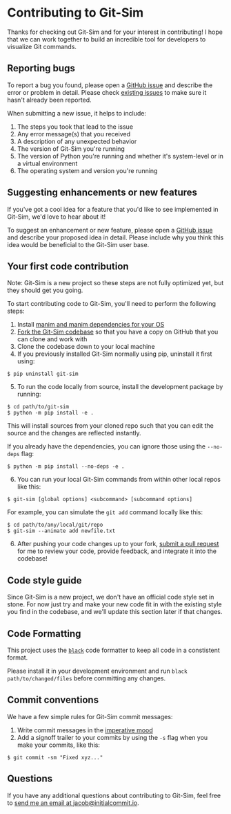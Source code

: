# Contributing to Git-Sim

Thanks for checking out Git-Sim and for your interest in contributing! I hope
that we can work together to build an incredible tool for developers to
visualize Git commands.

## Reporting bugs

To report a bug you found, please open a [GitHub issue](https://github.com/initialcommit-com/git-sim/issues/new)
and describe the error or problem in detail. Please check [existing issues](https://github.com/initialcommit-com/git-sim/issues)
to make sure it hasn't already been reported.

When submitting a new issue, it helps to include:

1) The steps you took that lead to the issue
2) Any error message(s) that you received
3) A description of any unexpected behavior
4) The version of Git-Sim you're running
5) The version of Python you're running and whether it's system-level or in a virtual environment
6) The operating system and version you're running

## Suggesting enhancements or new features

If you've got a cool idea for a feature that you'd like to see implemented in
Git-Sim, we'd love to hear about it!

To suggest an enhancement or new feature, please open a [GitHub issue](https://github.com/initialcommit-com/git-sim/issues/new)
and describe your proposed idea in detail. Please include why you think this
idea would be beneficial to the Git-Sim user base.

## Your first code contribution

Note: Git-Sim is a new project so these steps are not fully optimized yet, but
they should get you going.

To start contributing code to Git-Sim, you'll need to perform the following
steps:

1) Install [manim and manim dependencies for your OS](https://www.manim.community/)
2) [Fork the Git-Sim codebase](https://github.com/initialcommit-com/git-sim/fork)
so that you have a copy on GitHub that you can clone and work with
3) Clone the codebase down to your local machine
4) If you previously installed Git-Sim normally using pip, uninstall it first using:

```console
$ pip uninstall git-sim
```

5) To run the code locally from source, install the development package by running:

```console
$ cd path/to/git-sim
$ python -m pip install -e .
```

This will install sources from your cloned repo such that you can edit the source and the changes are reflected instantly.

If you already have the dependencies, you can ignore those using the `--no-deps` flag:

```console
$ python -m pip install --no-deps -e .
```

6) You can run your local Git-Sim commands from within other local repos like this:

```console
$ git-sim [global options] <subcommand> [subcommand options]
```

For example, you can simulate the `git add` command locally like this:

```console
$ cd path/to/any/local/git/repo
$ git-sim --animate add newfile.txt
```

6) After pushing your code changes up to your fork, [submit a pull request](https://github.com/initialcommit-com/git-sim/compare) for me
to review your code, provide feedback, and integrate it into the codebase!

## Code style guide

Since Git-Sim is a new project, we don't have an official code style set in
stone. For now just try and make your new code fit in with the existing style
you find in the codebase, and we'll update this section later if that changes.

## Code Formatting

This project uses the [`black`](https://github.com/psf/black) code formatter to keep all code in a constistent format.

Please install it in your development environment and run `black path/to/changed/files` before committing any changes.

## Commit conventions

We have a few simple rules for Git-Sim commit messages:

1) Write commit messages in the [imperative mood](https://initialcommit.com/blog/Git-Commit-Message-Imperative-Mood)
2) Add a signoff trailer to your commits by using the `-s` flag when you make
your commits, like this:

```
$ git commit -sm "Fixed xyz..."
```

## Questions

If you have any additional questions about contributing to Git-Sim, feel free
to [send me an email at jacob@initialcommit.io](mailto:jacob@initialcommit.io).
